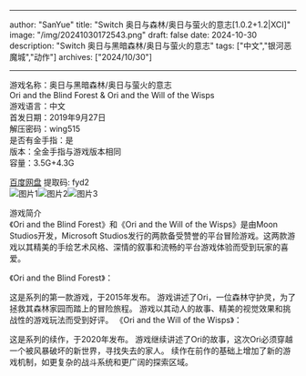 
---
author: "SanYue"
title: "Switch 奥日与森林/奥日与萤火的意志[1.0.2+1.2|XCI]"
image: "/img/20241030172543.png"
draft: false
date: 2024-10-30
description: "Switch 奥日与黑暗森林/奥日与萤火的意志"
tags: ["中文","银河恶魔城","动作"]
archives: ["2024/10/30"]

---

游戏名称：奥日与黑暗森林/奥日与萤火的意志   
Ori and the Blind Forest & Ori and the Will of the Wisps    
游戏语言：中文  
首发日期：2019年9月27日  
解压密码：wing515  
是否有金手指：是  
版本：全金手指与游戏版本相同   
容量：3.5G+4.3G

[百度网盘](https://pan.baidu.com/s/1tETzUDq9VVlshMcsmgKWZg) 提取码: fyd2  
![图片1](/img/0cf0ec6681ae.jpg)![图片2](/img/0dc4e2079e5.jpg)![图片3](/img/3bc7bb1d10.jpg)  

游戏简介  
《Ori and the Blind Forest》和《Ori and the Will of the Wisps》是由Moon Studios开发，Microsoft Studios发行的两款备受赞誉的平台冒险游戏。这两款游戏以其精美的手绘艺术风格、深情的叙事和流畅的平台游戏体验而受到玩家的喜爱。

《Ori and the Blind Forest》：

这是系列的第一款游戏，于2015年发布。
游戏讲述了Ori，一位森林守护灵，为了拯救其森林家园而踏上的冒险旅程。
游戏以其动人的故事、精美的视觉效果和挑战性的游戏玩法而受到好评。
《Ori and the Will of the Wisps》：

这是系列的续作，于2020年发布。
游戏继续讲述了Ori的故事，这次Ori必须穿越一个被风暴破坏的新世界，寻找失去的家人。
续作在前作的基础上增加了新的游戏机制，如更复杂的战斗系统和更广阔的探索区域。

